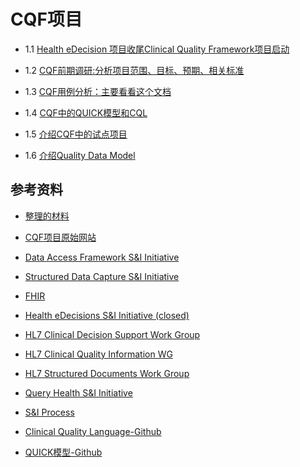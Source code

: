 # CQF项目

* 1.1 [Health eDecision 项目收尾Clinical Quality Framework项目启动](Kickoff.md)

* 1.2 [CQF前期调研:分析项目范围、目标、预期、相关标准](Charter.md)

* 1.3 [CQF用例分析：主要看看这个文档](Clinical-Quality-Framework-Use-Cases.md)

* 1.4 [CQF中的QUICK模型和CQL](Clinical+Quality+Framework-Implementation.md)

* 1.5 [介绍CQF中的试点项目](Clinical-Quality-Framework-Pilots.md)  

* 1.6 [介绍Quality Data Model](QualityDataModel.md)  

## 参考资料

-  [整理的材料](material/)

-  [CQF项目原始网站](http://wiki.siframework.org/Clinical+Quality+Framework+Initiative)

- [Data Access Framework S&I Initiative](http://wiki.siframework.org/Data+Access+Framework+Homepage)

- [Structured Data Capture S&I Initiative](http://wiki.siframework.org/Structured+Data+Capture+Initiative)

- [FHIR](http://www.hl7.org/implement/standards/fhir/)

- [Health eDecisions S&I Initiative (closed)](http://wiki.siframework.org/Health+eDecisions+Homepage)

- [HL7 Clinical Decision Support Work Group](https://www.hl7.org/Special/committees/dss/index.cfm)

- [HL7 Clinical Quality Information WG](http://www.hl7.org/Special/committees/cqi/index.cfm)

- [HL7 Structured Documents Work Group](http://www.hl7.org/special/Committees/structure/index.cfm)

- [Query Health S&I Initiative](http://wiki.siframework.org/Query+Health)

- [S&I Process](http://wiki.siframework.org/Getting+Started+as+a+Volunteer)

- [Clinical Quality Language-Github](https://github.com/cqframework/clinical_quality_language)

- [QUICK模型-Github](https://github.com/cqframework/OneModel)
